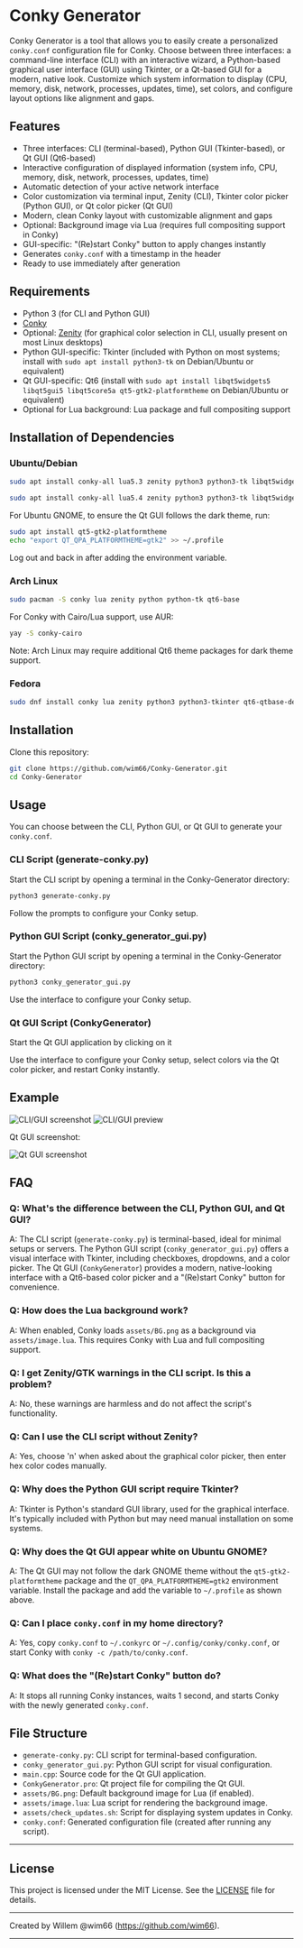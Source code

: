# Conky Generator

Conky Generator is a tool that allows you to easily create a personalized `conky.conf` configuration file for Conky. Choose between three interfaces: a command-line interface (CLI) with an interactive wizard, a Python-based graphical user interface (GUI) using Tkinter, or a Qt-based GUI for a modern, native look. Customize which system information to display (CPU, memory, disk, network, processes, updates, time), set colors, and configure layout options like alignment and gaps.

## Features

- Three interfaces: CLI (terminal-based), Python GUI (Tkinter-based), or Qt GUI (Qt6-based)
- Interactive configuration of displayed information (system info, CPU, memory, disk, network, processes, updates, time)
- Automatic detection of your active network interface
- Color customization via terminal input, Zenity (CLI), Tkinter color picker (Python GUI), or Qt color picker (Qt GUI)
- Modern, clean Conky layout with customizable alignment and gaps
- Optional: Background image via Lua (requires full compositing support in Conky)
- GUI-specific: "(Re)start Conky" button to apply changes instantly
- Generates `conky.conf` with a timestamp in the header
- Ready to use immediately after generation

## Requirements

- Python 3 (for CLI and Python GUI)
- [Conky](https://github.com/brndnmtthws/conky)
- Optional: [Zenity](https://help.gnome.org/users/zenity/stable/) (for graphical color selection in CLI, usually present on most Linux desktops)
- Python GUI-specific: Tkinter (included with Python on most systems; install with `sudo apt install python3-tk` on Debian/Ubuntu or equivalent)
- Qt GUI-specific: Qt6 (install with `sudo apt install libqt5widgets5 libqt5gui5 libqt5core5a qt5-gtk2-platformtheme` on Debian/Ubuntu or equivalent)
- Optional for Lua background: Lua package and full compositing support

## Installation of Dependencies

### Ubuntu/Debian

```bash
sudo apt install conky-all lua5.3 zenity python3 python3-tk libqt5widgets5 libqt5gui5 libqt5core5a qt5-gtk2-platformtheme
```
```bash
sudo apt install conky-all lua5.4 zenity python3 python3-tk libqt5widgets5 libqt5gui5 libqt5core5a qt5-gtk2-platformtheme
```

For Ubuntu GNOME, to ensure the Qt GUI follows the dark theme, run:

```bash
sudo apt install qt5-gtk2-platformtheme
echo "export QT_QPA_PLATFORMTHEME=gtk2" >> ~/.profile
```

Log out and back in after adding the environment variable.

### Arch Linux

```bash
sudo pacman -S conky lua zenity python python-tk qt6-base
```

For Conky with Cairo/Lua support, use AUR:

```bash
yay -S conky-cairo
```

Note: Arch Linux may require additional Qt6 theme packages for dark theme support.

### Fedora

```bash
sudo dnf install conky lua zenity python3 python3-tkinter qt6-qtbase-devel
```

## Installation

Clone this repository:

```bash
git clone https://github.com/wim66/Conky-Generator.git
cd Conky-Generator
```

## Usage

You can choose between the CLI, Python GUI, or Qt GUI to generate your `conky.conf`.

### CLI Script (generate-conky.py)

Start the CLI script by opening a terminal in the Conky-Generator directory:

```bash
python3 generate-conky.py
```

Follow the prompts to configure your Conky setup.

### Python GUI Script (conky_generator_gui.py)

Start the Python GUI script by opening a terminal in the Conky-Generator directory:

```bash
python3 conky_generator_gui.py
```

Use the interface to configure your Conky setup.

### Qt GUI Script (ConkyGenerator)

Start the Qt GUI application by clicking on it


Use the interface to configure your Conky setup, select colors via the Qt color picker, and restart Conky instantly.

## Example

![CLI/GUI screenshot](assets/preview.png) ![CLI/GUI preview](assets/preview.GIF)

Qt GUI screenshot:

![Qt GUI screenshot](assets/preview2.png)

## FAQ

### Q: What's the difference between the CLI, Python GUI, and Qt GUI?

A: The CLI script (`generate-conky.py`) is terminal-based, ideal for minimal setups or servers. The Python GUI script (`conky_generator_gui.py`) offers a visual interface with Tkinter, including checkboxes, dropdowns, and a color picker. The Qt GUI (`ConkyGenerator`) provides a modern, native-looking interface with a Qt6-based color picker and a "(Re)start Conky" button for convenience.

### Q: How does the Lua background work?

A: When enabled, Conky loads `assets/BG.png` as a background via `assets/image.lua`. This requires Conky with Lua and full compositing support.

### Q: I get Zenity/GTK warnings in the CLI script. Is this a problem?

A: No, these warnings are harmless and do not affect the script's functionality.

### Q: Can I use the CLI script without Zenity?

A: Yes, choose 'n' when asked about the graphical color picker, then enter hex color codes manually.

### Q: Why does the Python GUI script require Tkinter?

A: Tkinter is Python's standard GUI library, used for the graphical interface. It's typically included with Python but may need manual installation on some systems.

### Q: Why does the Qt GUI appear white on Ubuntu GNOME?

A: The Qt GUI may not follow the dark GNOME theme without the `qt5-gtk2-platformtheme` package and the `QT_QPA_PLATFORMTHEME=gtk2` environment variable. Install the package and add the variable to `~/.profile` as shown above.

### Q: Can I place `conky.conf` in my home directory?

A: Yes, copy `conky.conf` to `~/.conkyrc` or `~/.config/conky/conky.conf`, or start Conky with `conky -c /path/to/conky.conf`.

### Q: What does the "(Re)start Conky" button do?

A: It stops all running Conky instances, waits 1 second, and starts Conky with the newly generated `conky.conf`.

## File Structure

- `generate-conky.py`: CLI script for terminal-based configuration.
- `conky_generator_gui.py`: Python GUI script for visual configuration.
- `main.cpp`: Source code for the Qt GUI application.
- `ConkyGenerator.pro`: Qt project file for compiling the Qt GUI.
- `assets/BG.png`: Default background image for Lua (if enabled).
- `assets/image.lua`: Lua script for rendering the background image.
- `assets/check_updates.sh`: Script for displaying system updates in Conky.
- `conky.conf`: Generated configuration file (created after running any script).

---

## License

This project is licensed under the MIT License. See the [LICENSE](LICENSE) file for details.

---

Created by Willem @wim66 (https://github.com/wim66).

---